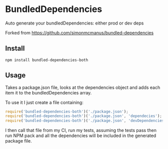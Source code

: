 # BundledDependencies

Auto generate your bundledDependencies: either prod or dev deps

Forked from https://github.com/simonmcmanus/bundled-dependencies

## Install

```
npm install bundled-dependencies-both
```

## Usage


Takes a package.json file, looks at the dependencies object and adds each item
 it to the bundledDependencies array.

To use it I just create a file containing:

```js
require('bundled-dependencies-both')('./package.json');                    //dependencies
require('bundled-dependencies-both')('./package.json', 'dependecies');     //dependencies
require('bundled-dependencies-both')('./package.json', 'devDependencies'); //devDependencies

```

I then call that file from my CI, run my tests, assuming the tests pass then run NPM pack and all the dependencies will be included in the generated package file.

